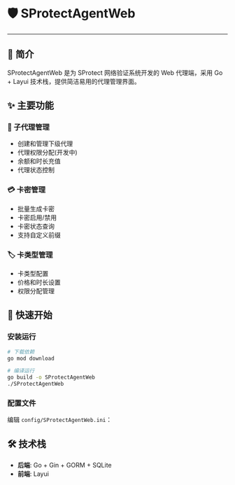 # 🛡️ SProtectAgentWeb

---

## 📖 简介

SProtectAgentWeb 是为 SProtect 网络验证系统开发的 Web 代理端，采用 Go + Layui 技术栈，提供简洁易用的代理管理界面。

## ✨ 主要功能

### 👥 子代理管理
- 创建和管理下级代理
- 代理权限分配(开发中)
- 余额和时长充值
- 代理状态控制

### 💳 卡密管理
- 批量生成卡密
- 卡密启用/禁用
- 卡密状态查询
- 支持自定义前缀

### 🏷️ 卡类型管理
- 卡类型配置
- 价格和时长设置
- 权限分配管理

## 🚀 快速开始

### 安装运行

```bash
# 下载依赖
go mod download

# 编译运行
go build -o SProtectAgentWeb
./SProtectAgentWeb
```

### 配置文件

编辑 `config/SProtectAgentWeb.ini`：


## 🛠️ 技术栈

- **后端**: Go + Gin + GORM + SQLite
- **前端**: Layui
